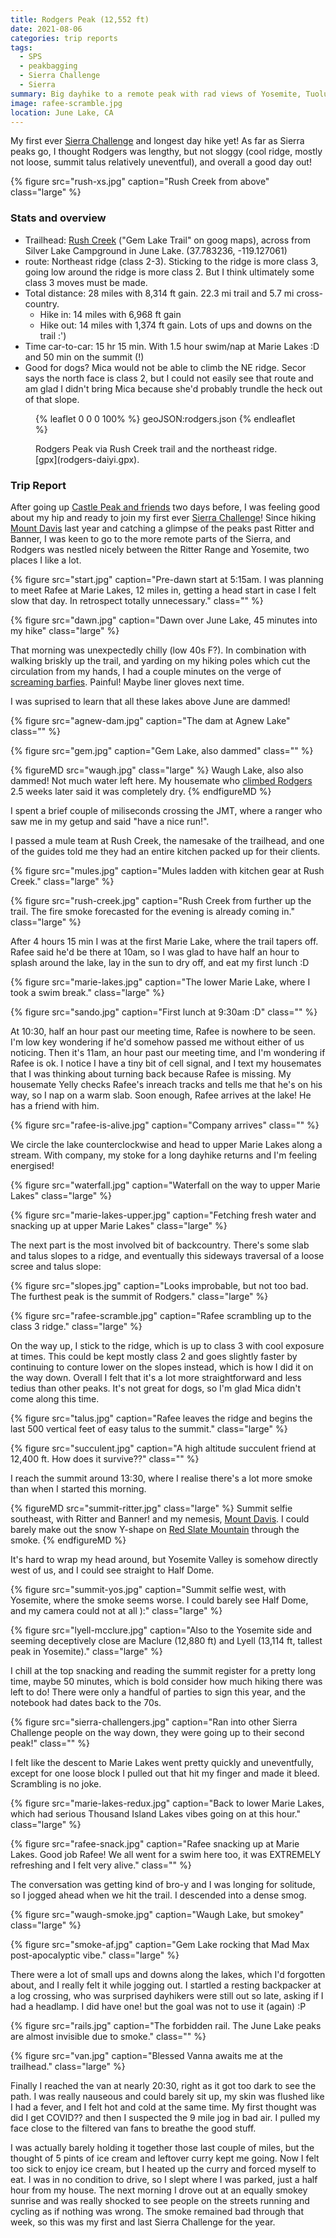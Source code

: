 ```yaml
---
title: Rodgers Peak (12,552 ft)
date: 2021-08-06
categories: trip reports
tags:
  - SPS
  - peakbagging
  - Sierra Challenge
  - Sierra
summary: Big dayhike to a remote peak with rad views of Yosemite, Tuolumne, and Mammoth. Wildfire smoke.
image: rafee-scramble.jpg
location: June Lake, CA
---
```


My first ever [Sierra Challenge](https://snwburd.com/bob/challenge/2021) and longest day hike yet! As far as Sierra peaks go, I thought Rodgers was lengthy, but not sloggy (cool ridge, mostly not loose, summit talus relatively uneventful), and overall a good day out!

{% figure src="rush-xs.jpg" caption="Rush Creek from above" class="large" %}

### Stats and overview

- Trailhead: [Rush Creek](https://www.fs.usda.gov/recarea/inyo/recreation/camping-cabins/recarea/?recid=20668&actid=43) ("Gem Lake Trail" on goog maps), across from Silver Lake Campground in June Lake. (37.783236, -119.127061)
- route: Northeast ridge (class 2-3). Sticking to the ridge is more class 3, going low around the ridge is more class 2. But I think ultimately some class 3 moves must be made.
- Total distance: 28 miles with 8,314 ft gain. 22.3 mi trail and 5.7 mi cross-country.
  - Hike in: 14 miles with 6,968 ft gain
  - Hike out: 14 miles with 1,374 ft gain. Lots of ups and downs on the trail :')
- Time car-to-car: 15 hr 15 min. With 1.5 hour swim/nap at Marie Lakes :D and 50 min on the summit (!)
- Good for dogs? Mica would not be able to climb the NE ridge. Secor says the north face is class 2, but I could not easily see that route and am glad I didn't bring Mica because she'd probably trundle the heck out of that slope.

<figure>

{% leaflet 0 0 0 100% %}
geoJSON:rodgers.json
{% endleaflet %}
<figcaption>
Rodgers Peak via Rush Creek trail and the northeast ridge. [gpx](rodgers-daiyi.gpx).

</figcaption>
</figure>

### Trip Report

After going up [Castle Peak and friends](/blog/castle-peak) two days before, I was feeling good about my hip and ready to join my first ever [Sierra Challenge](https://snwburd.com/bob/challenge/2021)! Since hiking [Mount Davis](/blog/Mount-Davis) last year and catching a glimpse of the peaks past Ritter and Banner, I was keen to go to the more remote parts of the Sierra, and Rodgers was nestled nicely between the Ritter Range and Yosemite, two places I like a lot.

{% figure src="start.jpg" caption="Pre-dawn start at 5:15am. I was planning to meet Rafee at Marie Lakes, 12 miles in, getting a head start in case I felt slow that day. In retrospect totally unnecessary." class="" %}

{% figure src="dawn.jpg" caption="Dawn over June Lake, 45 minutes into my hike" class="large" %}

That morning was unexpectedly chilly (low 40s F?). In combination with walking briskly up the trail, and yarding on my hiking poles which cut the circulation from my hands, I had a couple minutes on the verge of [screaming barfies](https://gripped.com/profiles/screaming-barfies-why-and-how-to-avoid). Painful! Maybe liner gloves next time.

I was suprised to learn that all these lakes above June are dammed!

<div class="photos large">
{% figure src="agnew-dam.jpg" caption="The dam at Agnew Lake" class="" %}

{% figure src="gem.jpg" caption="Gem Lake, also dammed" class="" %}
</div>

{% figureMD src="waugh.jpg" class="large" %}
Waugh Lake, also also dammed! Not much water left here. My housemate who [climbed Rodgers](https://www.peakbagger.com/climber/ascent.aspx?aid=1740989) 2.5 weeks later said it was completely dry.
{% endfigureMD %}

I spent a brief couple of miliseconds crossing the JMT, where a ranger who saw me in my getup and said "have a nice run!".

I passed a mule team at Rush Creek, the namesake of the trailhead, and one of the guides told me they had an entire kitchen packed up for their clients.

{% figure src="mules.jpg" caption="Mules ladden with kitchen gear at Rush Creek." class="large" %}

{% figure src="rush-creek.jpg" caption="Rush Creek from further up the trail. The fire smoke forecasted for the evening is already coming in." class="large" %}

After 4 hours 15 min I was at the first Marie Lake, where the trail tapers off. Rafee said he'd be there at 10am, so I was glad to have half an hour to splash around the lake, lay in the sun to dry off, and eat my first lunch :D

{% figure src="marie-lakes.jpg" caption="The lower Marie Lake, where I took a swim break." class="large" %}

{% figure src="sando.jpg" caption="First lunch at 9:30am :D" class="" %}

At 10:30, half an hour past our meeting time, Rafee is nowhere to be seen. I'm low key wondering if he'd somehow passed me without either of us noticing. Then it's 11am, an hour past our meeting time, and I'm wondering if Rafee is ok. I notice I have a tiny bit of cell signal, and I text my housemates that I was thinking about turning back because Rafee is missing. My housemate Yelly checks Rafee's inreach tracks and tells me that he's on his way, so I nap on a warm slab. Soon enough, Rafee arrives at the lake! He has a friend with him.

{% figure src="rafee-is-alive.jpg" caption="Company arrives" class="" %}

We circle the lake counterclockwise and head to upper Marie Lakes along a stream. With company, my stoke for a long dayhike returns and I'm feeling energised!

{% figure src="waterfall.jpg" caption="Waterfall on the way to upper Marie Lakes" class="large" %}

{% figure src="marie-lakes-upper.jpg" caption="Fetching fresh water and snacking up at upper Marie Lakes" class="large" %}

The next part is the most involved bit of backcountry. There's some slab and talus slopes to a ridge, and eventually this sideways traversal of a loose scree and talus slope:

{% figure src="slopes.jpg" caption="Looks improbable, but not too bad. The furthest peak is the summit of Rodgers." class="large" %}

{% figure src="rafee-scramble.jpg" caption="Rafee scrambling up to the class 3 ridge." class="large" %}

On the way up, I stick to the ridge, which is up to class 3 with cool exposure at times. This could be kept mostly class 2 and goes slightly faster by continuing to conture lower on the slopes instead, which is how I did it on the way down. Overall I felt that it's a lot more straightforward and less tedius than other peaks. It's not great for dogs, so I'm glad Mica didn't come along this time.

{% figure src="talus.jpg" caption="Rafee leaves the ridge and begins the last 500 vertical feet of easy talus to the summit." class="large" %}

{% figure src="succulent.jpg" caption="A high altitude succulent friend at 12,400 ft. How does it survive??" class="" %}

I reach the summit around 13:30, where I realise there's a lot more smoke than when I started this morning.

{% figureMD src="summit-ritter.jpg" class="large" %}
Summit selfie southeast, with Ritter and Banner! and my nemesis, [Mount Davis](../Mount-Davis). I could barely make out the snow Y-shape on [Red Slate Mountain](../Red-Slate-Mountain) through the smoke.
{% endfigureMD %} 

It's hard to wrap my head around, but Yosemite Valley is somehow directly west of us, and I could see straight to Half Dome.

{% figure src="summit-yos.jpg" caption="Summit selfie west, with Yosemite, where the smoke seems worse. I could barely see Half Dome, and my camera could not at all ):" class="large" %}

{% figure src="lyell-mcclure.jpg" caption="Also to the Yosemite side and seeming deceptively close are Maclure (12,880 ft) and Lyell (13,114 ft, tallest peak in Yosemite)." class="large" %}

I chill at the top snacking and reading the summit register for a pretty long time, maybe 50 minutes, which is bold consider how much hiking there was left to do! There were only a handful of parties to sign this year, and the notebook had dates back to the 70s.

{% figure src="sierra-challengers.jpg" caption="Ran into other Sierra Challenge people on the way down, they were going up to their second peak!" class="" %}

I felt like the descent to Marie Lakes went pretty quickly and uneventfully, except for one loose block I pulled out that hit my finger and made it bleed. Scrambling is no joke.

{% figure src="marie-lakes-redux.jpg" caption="Back to lower Marie Lakes, which had serious Thousand Island Lakes vibes going on at this hour." class="large" %}

{% figure src="rafee-snack.jpg" caption="Rafee snacking up at Marie Lakes. Good job Rafee! We all went for a swim here too, it was EXTREMELY refreshing and I felt very alive." class="" %}

The conversation was getting kind of bro-y and I was longing for solitude, so I jogged ahead when we hit the trail. I descended into a dense smog.

{% figure src="waugh-smoke.jpg" caption="Waugh Lake, but smokey" class="large" %}

{% figure src="smoke-af.jpg" caption="Gem Lake rocking that Mad Max post-apocalyptic vibe." class="large" %}

There were a lot of small ups and downs along the lakes, which I'd forgotten about, and I really felt it while jogging out. I startled a resting backpacker at a log crossing, who was surprised dayhikers were still out so late, asking if I had a headlamp. I did have one! but the goal was not to use it (again) :P

{% figure src="rails.jpg" caption="The forbidden rail. The June Lake peaks are almost invisible due to smoke." class="" %}

{% figure src="van.jpg" caption="Blessed Vanna awaits me at the trailhead." class="large" %}

Finally I reached the van at nearly 20:30, right as it got too dark to see the path. I was really nauseous and could barely sit up, my skin was flushed like I had a fever, and I felt hot and cold at the same time. My first thought was did I get COVID?? and then I suspected the 9 mile jog in bad air. I pulled my face close to the filtered van fans to breathe the good stuff.

I was actually barely holding it together those last couple of miles, but the thought of 5 pints of ice cream and leftover curry kept me going. Now I felt too sick to enjoy ice cream, but I heated up the curry and forced myself to eat. I was in no condition to drive, so I slept where I was parked, just a half hour from my house. The next morning I drove out at an equally smokey sunrise and was really shocked to see people on the streets running and cycling as if nothing was wrong. The smoke remained bad through that week, so this was my first and last Sierra Challenge for the year.
